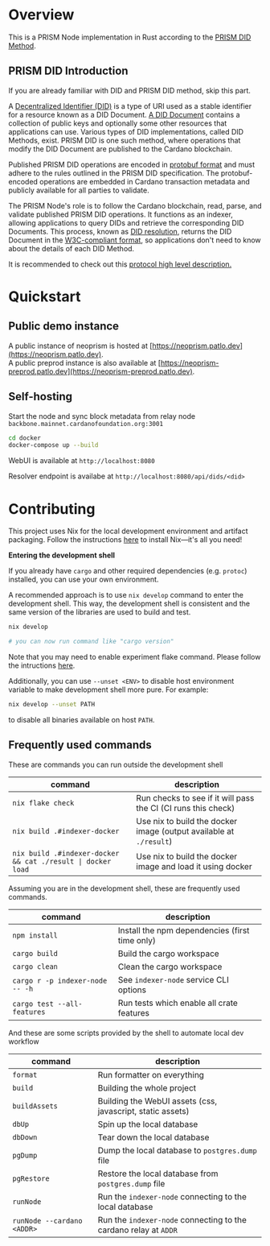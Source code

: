 # Overview

This is a PRISM Node implementation in Rust according to the [PRISM DID Method](https://github.com/input-output-hk/prism-did-method-spec/blob/main/w3c-spec/PRISM-method.md).

## PRISM DID Introduction

If you are already familiar with DID and PRISM DID method, skip this part.

A [Decentralized Identifier (DID)](https://www.w3.org/TR/did-core/) is a type of URI used as a stable identifier for a resource known as a DID Document.
[A DID Document](https://www.w3.org/TR/did-core/#dfn-did-documents) contains a collection of public keys and optionally some other resources that applications can use.
Various types of DID implementations, called DID Methods, exist.
PRISM DID is one such method, where operations that modify the DID Document are published to the Cardano blockchain.

Published PRISM DID operations are encoded in [protobuf format](https://github.com/input-output-hk/prism-did-method-spec/blob/main/w3c-spec/PRISM-method.md#appendix-b-protobuf-models) and must adhere to the rules outlined in the PRISM DID specification.
The protobuf-encoded operations are embedded in Cardano transaction metadata and publicly available for all parties to validate.

The PRISM Node's role is to follow the Cardano blockchain, read, parse, and validate published PRISM DID operations.
It functions as an indexer, allowing applications to query DIDs and retrieve the corresponding DID Documents.
This process, known as [DID resolution](https://www.w3.org/TR/did-core/#resolution), returns the DID Document in the [W3C-compliant format](https://www.w3.org/TR/did-core/#representations), so applications don't need to know about the details of each DID Method.

It is recommended to check out this [protocol high level description.](https://github.com/input-output-hk/prism-did-method-spec/blob/main/w3c-spec/PRISM-method.md#high-level-protocol-description)

# Quickstart

## Public demo instance

A public instance of neoprism is hosted at [https://neoprism.patlo.dev](https://neoprism.patlo.dev).  
A public preprod instance is also available at [https://neoprism-preprod.patlo.dev](https://neoprism-preprod.patlo.dev).

## Self-hosting

Start the node and sync block metadata from relay node `backbone.mainnet.cardanofoundation.org:3001`

```bash
cd docker
docker-compose up --build
```

WebUI is available at `http://localhost:8080`

Resolver endpoint is availabe at `http://localhost:8080/api/dids/<did>`


# Contributing

This project uses Nix for the local development environment and artifact packaging.
Follow the instructions [here](https://nixos.org/download/#download-nix) to install Nix—it's all you need!

__Entering the development shell__

If you already have `cargo` and other required dependencies (e.g. `protoc`) installed, you can use your own environment.

A recommended approach is to use `nix develop` command to enter the development shell.
This way, the development shell is consistent and the same version of the libraries are used to build and test.


```bash
nix develop

# you can now run command like "cargo version"
```
Note that you may need to enable experiment flake command. Please follow the intructions [here](https://nixos.wiki/wiki/Flakes).

Additionally, you can use `--unset <ENV>` to disable host environment variable to make development shell more pure.
For example:

```bash
nix develop --unset PATH
```

to disable all binaries available on host `PATH`.


## Frequently used commands

These are commands you can run outside the development shell

| command | description |
|-|-|
| `nix flake check` | Run checks to see if it will pass the CI (CI runs this check) |
| `nix build .#indexer-docker` | Use nix to build the docker image (output available at `./result`) |
| `nix build .#indexer-docker && cat ./result \| docker load` | Use nix to build the docker image and load it using docker |

Assuming you are in the development shell, these are frequently used commands.

| command | description |
|-|-|
| `npm install` | Install the npm dependencies (first time only) |
| `cargo build` | Build the cargo workspace |
| `cargo clean` | Clean the cargo workspace |
| `cargo r -p indexer-node -- -h` | See `indexer-node` service CLI options |
| `cargo test --all-features` | Run tests which enable all crate features |

And these are some scripts provided by the shell to automate local dev workflow

| command | description |
|-|-|
| `format` | Run formatter on everything |
| `build` | Building the whole project |
| `buildAssets` | Building the WebUI assets (css, javascript, static assets) |
| `dbUp` | Spin up the local database |
| `dbDown` | Tear down the local database |
| `pgDump` | Dump the local database to `postgres.dump` file |
| `pgRestore` | Restore the local database from `postgres.dump` file |
| `runNode` | Run the `indexer-node` connecting to the local database |
| `runNode --cardano <ADDR>` | Run the `indexer-node` connecting to the cardano relay at `ADDR` |
